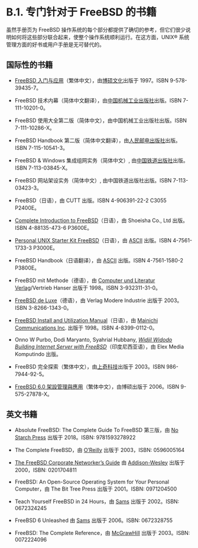 # B.1. 专门针对于 FreeBSD 的书籍

虽然手册页为 FreeBSD 操作系统的每个部分都提供了确切的参考，但它们很少说明如何将这些部分联合起来，使整个操作系统顺利运行。在这方面，UNIX® 系统管理方面的好书或用户手册是无可替代的。

## 国际性的书籍

- [FreeBSD 入门与应用](http://jdli.tw.freebsd.org/publication/book/freebsd2/index.htm)（繁体中文），由[博硕文化](http://www.drmaster.com.tw/)出版于 1997。ISBN 9-578-39435-7。

- FreeBSD 技术内幕（简体中文翻译），由[中国机械工业出版社](http://www.hzbook.com/)出版。ISBN 7-111-10201-0。

- FreeBSD 使用大全第二版（简体中文），由中国机械工业出版社出版。ISBN 7-111-10286-X。

- FreeBSD Handbook 第二版（简体中文翻译），由[人民邮电出版社](http://www.ptpress.com.cn/)出版。ISBN 7-115-10541-3。

- FreeBSD & Windows 集成组网实务（简体中文）, 由[中国铁道出版社](http://www.tdpress.com/)出版。ISBN 7-113-03845-X。

- FreeBSD 网站架设实务（简体中文）, 由中国铁道出版社出版。ISBN 7-113-03423-3。

- FreeBSD（日语），由 CUTT 出版。ISBN 4-906391-22-2 C3055 P2400E。

- [Complete Introduction to FreeBSD](http://www.shoeisha.com/book/Detail.asp?bid=650)（日语），由 Shoeisha Co., Ltd 出版。ISBN 4-88135-473-6 P3600E。

- [Personal UNIX Starter Kit FreeBSD](http://www.ascii.co.jp/pb/book1/shinkan/detail/1322785.html)（日语），由 [ASCII](http://www.ascii.co.jp/) 出版。ISBN 4-7561-1733-3 P3000E。

- FreeBSD Handbook（日语翻译），由 [ASCII](http://www.ascii.co.jp/) 出版。ISBN 4-7561-1580-2 P3800E。

- FreeBSD mit Methode（德语），由 [Computer und Literatur Verlag](http://www.cul.de/)/Vertrieb Hanser 出版于 1998。ISBN 3-932311-31-0。

- [FreeBSD de Luxe](http://www.mitp.de/vmi/mitp/detail/pWert/1343/)（德语），由 Verlag Modere Industrie 出版于 2003。ISBN 3-8266-1343-0。

- [FreeBSD Install and Utilization Manual](http://www.pc.mycom.co.jp/FreeBSD/install-manual.html)（日语），由 [Mainichi Communications Inc](http://www.pc.mycom.co.jp/). 出版于 1998。ISBN 4-8399-0112-0。

- Onno W Purbo, Dodi Maryanto, Syahrial Hubbany, *[Widjil Widodo Building Internet Server with FreeBSD](http://maxwell.itb.ac.id/)*（印度尼西亚语），由 Elex Media Komputindo 出版。

- FreeBSD 完全探索（繁体中文），由[上奇科技](http://www.grandtech.com.tw/)出版于 2003。ISBN 986-7944-92-5。

- [FreeBSD 6.0 架設管理與應用](http://www.twbsd.org/cht/book/)（繁体中文），由博硕出版于 2006。ISBN 9-575-27878-X。

## 英文书籍

- Absolute FreeBSD: The Complete Guide To FreeBSD 第三版，由 [No Starch Press](http://www.nostarch.com/) 出版于 2018。ISBN: 9781593278922

- The Complete FreeBSD，由 [O’Reilly](http://www.oreilly.com/) 出版于 2003，ISBN: 0596005164

- [The FreeBSD Corporate Networker’s Guide](http://www.freebsd-corp-net-guide.com/) 由 [Addison-Wesley](http://www.awl.com/aw/) 出版于 2000，ISBN: 0201704811

- FreeBSD: An Open-Source Operating System for Your Personal Computer，由 The Bit Tree Press 出版于 2001。ISBN: 0971204500

- Teach Yourself FreeBSD in 24 Hours，由 [Sams](http://www.samspublishing.com/) 出版于 2002。ISBN: 0672324245

- FreeBSD 6 Unleashed 由 [Sams](http://www.samspublishing.com/) 出版于 2006。ISBN: 0672328755

- FreeBSD: The Complete Reference，由 [McGrawHill](http://books.mcgraw-hill.com/) 出版于 2003。ISBN: 0072224096
